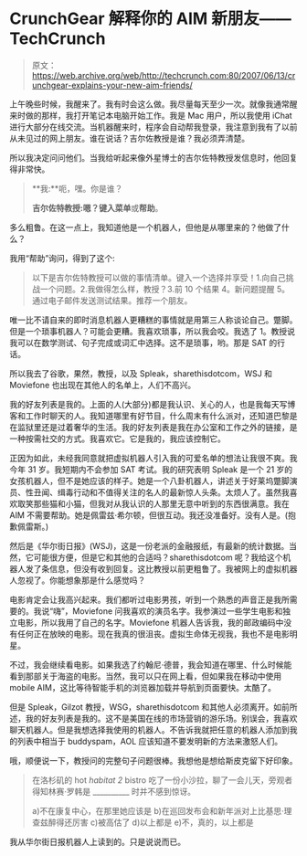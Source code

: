 # CrunchGear 解释你的 AIM 新朋友——TechCrunch

> 原文：<https://web.archive.org/web/http://techcrunch.com:80/2007/06/13/crunchgear-explains-your-new-aim-friends/>

上午晚些时候，我醒来了。我有时会这么做。我尽量每天至少一次。就像我通常醒来时做的那样，我打开笔记本电脑开始工作。我是 Mac 用户，所以我使用 iChat 进行大部分在线交流。当机器醒来时，程序会自动帮我登录，我注意到我有了以前从未见过的网上朋友。谁在说话？吉尔佐教授是谁？我必须弄清楚。

所以我决定问问他们。当我给听起来像外星博士的吉尔佐特教授发信息时，他回复得非常快。

> **我:**呃，嘿。你是谁？
> 
> **吉尔佐特教授:**嗯？键入**菜单**或**帮助**。

多么粗鲁。在这一点上，我知道他是一个机器人，但他是从哪里来的？他做了什么？

我用“帮助”询问，得到了这个:

> 以下是吉尔佐特教授可以做的事情清单。键入一个选择并享受！1.向自己挑战一个问题。2.我做得怎么样，教授？3.前 10 个结果 4。新问题提醒 5。通过电子邮件发送测试结果。推荐一个朋友。

唯一比不请自来的即时消息机器人更糟糕的事情就是用第三人称谈论自己。蹩脚。但是一个琐事机器人？可能会更糟。我喜欢琐事，所以我会咬。我选了 1。教授说我可以在数学测试、句子完成或词汇中选择。这不是琐事，哟。那是 SAT 的行话。

所以我去了谷歌，果然，教授，以及 Spleak，sharethisdotcom，WSJ 和 Moviefone 也出现在其他人的名单上，人们不高兴。

我的好友列表是我的。上面的人(大部分)都是我认识、关心的人，也是我每天写博客和工作时聊天的人。我知道哪里有好节目，什么周末有什么派对，还知道巴黎是在监狱里还是过着奢华的生活。我的好友列表是我在办公室和工作之外的链接，是一种按需社交的方式。我喜欢它。它是我的，我应该控制它。

正因为如此，未经我同意就把虚拟机器人引入我的可爱名单的想法让我很不爽。我今年 31 岁。我短期内不会参加 SAT 考试。我的研究表明 Spleak 是一个 21 岁的女孩机器人，但不是她应该的样子。她是一个八卦机器人，讲述关于好莱坞蹩脚演员、性丑闻、缉毒行动和不值得关注的名人的最新惊人头条。太烦人了。虽然我喜欢取笑那些猫和小猫，但我对从我认识的人那里无意中听到的东西很满意。我在 AIM 不需要帮助。她是佩雷兹·希尔顿，但很互动。我还没准备好。没有人是。(抱歉佩雷斯。)

然后是《华尔街日报》(WSJ)，这是一份老派的金融报纸，有最新的统计数据。当然，它可能很方便，但是它和其他的合适吗？sharethisdotcom 呢？我给这个机器人发了条信息，但没有收到回复。这比教授以前更粗鲁了。我被网上的虚拟机器人忽视了。你能想象那是什么感觉吗？

电影肯定会让我高兴起来。我们都听过电影男孩，听到一个熟悉的声音正是我所需要的。我说“嗨”，Moviefone 问我喜欢的演员名字。我参演过一些学生电影和独立电影，所以我用了自己的名字。Moviefone 机器人告诉我，我的邮政编码中没有任何正在放映的电影。现在我真的很沮丧。虚拟生命体无视我，我也不是电影明星。

不过，我会继续看电影。如果我选了约翰尼·德普，我会知道在哪里、什么时候能看到那部关于海盗的电影。当然，我可以只在网上看，但如果我在移动中使用 mobile AIM，这比等待智能手机的浏览器加载并导航到页面要快。太酷了。

但是 Spleak，Gilzot 教授，WSG，sharethisdotcom 和其他人必须离开。如前所述，我的好友列表是我的。这不是美国在线的市场营销的游乐场。别误会，我喜欢聊天机器人。但是我想选择我使用的机器人。不告诉我就把任意的机器人添加到我的列表中相当于 buddyspam，AOL 应该知道不要发明新的方法来激怒人们。

哦，顺便说一下，教授问的完整句子问题很棒。我想他是想给斯皮克留下好印象。

> 在洛杉矶的 hot *habitat 2* bistro 吃了一份小沙拉，聊了一会儿天，旁观者得知林赛·罗韩是 __________ 时并不感到惊讶。
> 
> a)不在康复中心，在那里她应该是
> b)在巡回发布会和新年派对上比基思·理查兹醉得还厉害 c)被高估了
> d)以上都是
> e)不，真的，以上都是

我从华尔街日报机器人上读到的。只是说说而已。